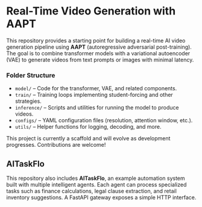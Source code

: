# Real-Time Video Generation with AAPT

This repository provides a starting point for building a real-time AI video generation pipeline using **AAPT** (autoregressive adversarial post-training). The goal is to combine transformer models with a variational autoencoder (VAE) to generate videos from text prompts or images with minimal latency.

### Folder Structure

- `model/` – Code for the transformer, VAE, and related components.
- `train/` – Training loops implementing student-forcing and other strategies.
- `inference/` – Scripts and utilities for running the model to produce videos.
- `configs/` – YAML configuration files (resolution, attention window, etc.).
- `utils/` – Helper functions for logging, decoding, and more.

This project is currently a scaffold and will evolve as development progresses. Contributions are welcome!

## AITaskFlo

This repository also includes **AITaskFlo**, an example automation system built with multiple intelligent agents. Each agent can process specialized tasks such as finance calculations, legal clause extraction, and retail inventory suggestions. A FastAPI gateway exposes a simple HTTP interface.
